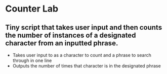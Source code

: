 # Counter Lab
## Tiny script that takes user input and then counts the number of instances of a designated character from an inputted phrase.

* Takes user input to as a character to count and a phrase to search through in one line
* Outputs the number of times that character is in the designated phrase
